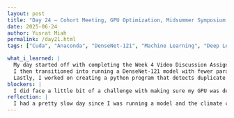 ```yaml
---
layout: post
title: "Day 24 – Cohort Meeting, GPU Optimization, Midsummer Symposium Team Member Assignments"
date: 2025-06-24
author: Yusrat Miah
permalink: /day21.html
tags: ["Cuda", "Anaconda", "DenseNet-121", "Machine Learning", "Deep Learning"]

what_i_learned: |
  My day started off with completing the Week 4 Video Discussion Assignment, where I watched and annotated the videos of Group 13 and Group 5. From Group 13's video, I learned about how leveraging existing datasets to train a machine learning model, along with creating a data visualization dashboard for real-time forecasting, can significantly streamline operations for both airport personnel and passenger. Then, from Group 5's video, I got insight on that low accuracy when initially implementing AI models seems to be a common pitfall. 
  I then transitioned into running a DenseNet-121 model with fewer parameters and got an accuracy of 53%. I posulate the reasoning behind this is due to the reduced number of deep layers. Additionally, to further solidify my understanding of image recognition and machine learning code, I watched a 1.5 hour video titled "Build a Deep CNN Image Classifier with ANY Images." By doing so, I wrote some of my own code and tweaked some features. We also met up with another graduate student named Oyinkansola Aladeokin to discuss our overall progress so far. During this discussion, I was able to grasp the process of how papers are accepted in academia as I was unaware about the somewhat hefty pricetag involved for immediate open source availability for papers.
  Lastly, I worked on creating a python program that detects duplicate images since our dataset has multiple duplicate images, which significanlty slows down our runtime.
blockers: |
  I did face a little bit of a challenge with making sure my GPU was detected by my program and activated within my Conda environment.
reflection: |
  I had a pretty slow day since I was running a model and the climate control was down in the building in the morning. It is also very hot outside, which made my wallk over to the North side of campus harder than usual. I was able to find a journal article similar to our project titled "Driver Distraction Classification Using Deep Convolutional Autoencoder and Ensemble Learning." This was inspiring since it gave me a better overview about what our final product may look like.
---
```

